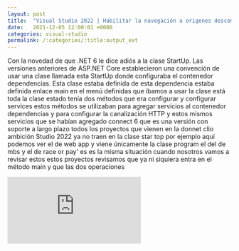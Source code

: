 ```yaml
---
layout: post
title:  "Visual Studio 2022 | Habilitar la navegación a origenes descompilados "
date:   2021-12-05 12:00:01 +0000
categories: visual-studio
permalink: /:categories/:title:output_ext
---
```


Con la novedad de que .NET 6 le dice adiós a la clase StartUp. Las versiones anteriores de ASP.NET Core establecieron una convención de usar una clase llamada esta StartUp donde configuraba el contenedor dependencias. Esta clase estaba definida de esta dependencia estaba definida enlace main en el menú definidas que íbamos a usar la clase está toda la clase estado tenía dos métodos que era configurar y configurar services estos métodos se utilizaban para agregar servicios al contenedor dependencias y para configurar la canalización HTTP y estos mismos servicios que se habían agregado connect 6 que es una versión con soporte a largo plazo todos los proyectos que vienen en la donnet clio ambición Studio 2022 ya no traen en la clase star top por ejemplo aquí podemos ver el de web app y viene únicamente la clase program el del de mbs y el de race or pay' es es la misma situación cuando nosotros vamos a revisar estos estos proyectos revisamos que ya ni siquiera entra en el método main y que las dos operaciones

<div class="video-responsive">
<iframe loading="lazy" src="https://www.youtube.com/embed/_gIa4v2c5IQ" frameborder="0" allow="accelerometer; autoplay; encrypted-media; gyroscope; picture-in-picture" allowfullscreen></iframe>
</div>
